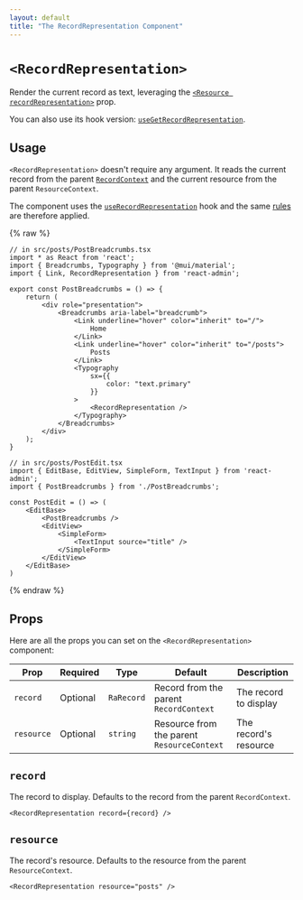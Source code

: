 ```yaml
---
layout: default
title: "The RecordRepresentation Component"
---
```


# `<RecordRepresentation>`

Render the current record as text, leveraging the [`<Resource recordRepresentation>`](./Resource.md#recordrepresentation) prop.

You can also use its hook version: [`useGetRecordRepresentation`](./useGetRecordRepresentation.md).

## Usage

`<RecordRepresentation>` doesn't require any argument. It reads the current record from the parent [`RecordContext`](./useRecordContext.md) and the current resource from the parent `ResourceContext`.

The component uses the [`useRecordRepresentation`](./useRecordRepresentation.md) hook and the same [rules](./useRecordRepresentation.md#preferences) are therefore applied.

{% raw %}
```tsx
// in src/posts/PostBreadcrumbs.tsx
import * as React from 'react';
import { Breadcrumbs, Typography } from '@mui/material';
import { Link, RecordRepresentation } from 'react-admin';

export const PostBreadcrumbs = () => {
    return (
        <div role="presentation">
            <Breadcrumbs aria-label="breadcrumb">
                <Link underline="hover" color="inherit" to="/">
                    Home
                </Link>
                <Link underline="hover" color="inherit" to="/posts">
                    Posts
                </Link>
                <Typography
                    sx={{
                        color: "text.primary"
                    }}
                >
                    <RecordRepresentation />
                </Typography>
            </Breadcrumbs>
        </div>
    );
}

// in src/posts/PostEdit.tsx
import { EditBase, EditView, SimpleForm, TextInput } from 'react-admin';
import { PostBreadcrumbs } from './PostBreadcrumbs';

const PostEdit = () => (
    <EditBase>
        <PostBreadcrumbs />
        <EditView>
            <SimpleForm>
                <TextInput source="title" />
            </SimpleForm>
        </EditView>
    </EditBase>
)
```
{% endraw %}

## Props

Here are all the props you can set on the `<RecordRepresentation>` component:

| Prop       | Required | Type       | Default                                    | Description           |
| ---------- | -------- | ---------- | ------------------------------------------ | ----------------------|
| `record`   | Optional | `RaRecord` | Record from the parent `RecordContext`     | The record to display |
| `resource` | Optional | `string`   | Resource from the parent `ResourceContext` | The record's resource |

## `record`

The record to display. Defaults to the record from the parent `RecordContext`.

```tsx
<RecordRepresentation record={record} />
```

## `resource`

The record's resource. Defaults to the resource from the parent `ResourceContext`.

```tsx
<RecordRepresentation resource="posts" />
```
